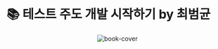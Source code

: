 # 📚 테스트 주도 개발 시작하기 by 최범균

<p align="center">
  <img src="https://image.yes24.com/goods/89145195/L" alt="book-cover">
</p>
